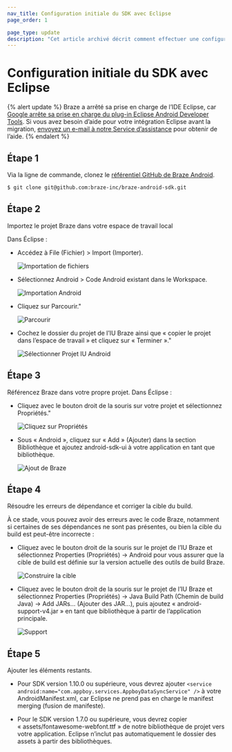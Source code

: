 ```yaml
---
nav_title: Configuration initiale du SDK avec Eclipse
page_order: 1

page_type: update
description: "Cet article archivé décrit comment effectuer une configuration initiale du SDK avec Eclipse. Braze ne prend plus en charge Eclipse IDE."
---
```


# Configuration initiale du SDK avec Eclipse

{% alert update %}
Braze a arrêté sa prise en charge de l’IDE Eclipse, car [Google arrête sa prise en charge du plug-in Eclipse Android Developer Tools](http://android-developers.blogspot.com/2015/06/an-update-on-eclipse-android-developer.html). Si vous avez besoin d’aide pour votre intégration Eclipse avant la migration, [envoyez un e-mail à notre Service d’assistance]({{site.baseurl}}/support_contact/) pour obtenir de l’aide.
{% endalert %}

## Étape 1
Via la ligne de commande, clonez le [référentiel GitHub de Braze Android][03].

```bash
$ git clone git@github.com:braze-inc/braze-android-sdk.git
```

## Étape 2
Importez le projet Braze dans votre espace de travail local

Dans Éclipse :

  - Accédez à File (Fichier) > Import (Importer).

    ![Importation de fichiers][04]
  - Sélectionnez Android > Code Android existant dans le Workspace.

    ![Importation Android][05]
  - Cliquez sur Parcourir."

    ![Parcourir][06]
  - Cochez le dossier du projet de l’IU Braze ainsi que « copier le projet dans l’espace de travail » et cliquez sur « Terminer »."

    ![Sélectionner Projet IU Android][07]

## Étape 3
Référencez Braze dans votre propre projet.
Dans Éclipse :

  - Cliquez avec le bouton droit de la souris sur votre projet et sélectionnez Propriétés."

    ![Cliquez sur Propriétés][08]
  - Sous « Android », cliquez sur « Add » (Ajouter) dans la section Bibliothèque et ajoutez android-sdk-ui à votre application en tant que bibliothèque.

    ![Ajout de Braze][09]

## Étape 4
Résoudre les erreurs de dépendance et corriger la cible du build.

À ce stade, vous pouvez avoir des erreurs avec le code Braze, notamment si certaines de ses dépendances ne sont pas présentes, ou bien la cible du build est peut-être incorrecte :

   - Cliquez avec le bouton droit de la souris sur le projet de l’IU Braze et sélectionnez Properties (Propriétés) -> Android pour vous assurer que la cible de build est définie sur la version actuelle des outils de build Braze.

      ![Construire la cible][10]
   - Cliquez avec le bouton droit de la souris sur le projet de l’IU Braze et sélectionnez Properties (Propriétés) -> Java Build Path (Chemin de build Java) -> Add JARs… (Ajouter des JAR...), puis ajoutez « android-support-v4.jar » en tant que bibliothèque à partir de l’application principale.

      ![Support][11]

## Étape 5

Ajouter les éléments restants.

  - Pour SDK version 1.10.0 ou supérieure, vous devrez ajouter
  `<service android:name="com.appboy.services.AppboyDataSyncService" />`
  à votre AndroidManifest.xml, car Eclipse ne prend pas en charge le manifest merging (fusion de manifeste).

  - Pour le SDK version 1.7.0 ou supérieure, vous devrez copier « assets/fontawesome-webfont.ttf » de notre bibliothèque de projet vers votre application. Eclipse n’inclut pas automatiquement le dossier des assets à partir des bibliothèques.

[03]: https://github.com/braze-inc/braze-android-sdk "Appboy Android GitHub Repository"
[04]: {{site.baseurl}}/assets/img_archive/file_import.png
[05]: {{site.baseurl}}/assets/img_archive/android_import.png
[06]: {{site.baseurl}}/assets/img_archive/click_browse.png
[07]: {{site.baseurl}}/assets/img_archive/select_project_android.png
[08]: {{site.baseurl}}/assets/img_archive/click_properties.png
[09]: {{site.baseurl}}/assets/img_archive/add_appboy_ui.png
[10]: {{site.baseurl}}/assets/img_archive/build_target.png
[11]: {{site.baseurl}}/assets/img_archive/android_support_v4.png
